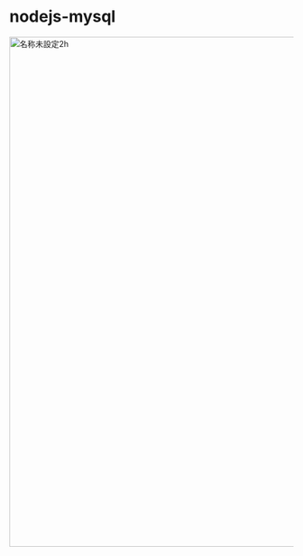 # nodejs-mysql

<img width="904" alt="名称未設定2h" src="https://user-images.githubusercontent.com/96198088/178055242-b6764657-43c4-4004-ad89-e56abb7e33e6.png">
